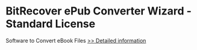 # BitRecover ePub Converter Wizard - Standard License
Software to Convert eBook Files
[>> Detailed information](https://secure.shareit.com/shareit/product.html?productid=300965657&affiliateid=200057808)